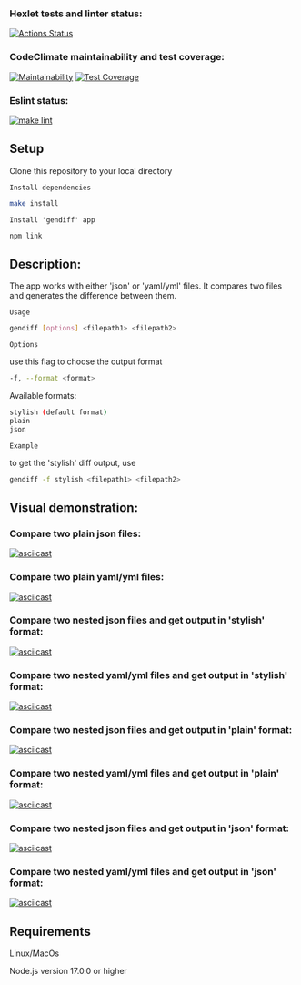 ### Hexlet tests and linter status:
[![Actions Status](https://github.com/Takaiva/frontend-project-lvl2/workflows/hexlet-check/badge.svg)](https://github.com/Takaiva/frontend-project-lvl2/actions)

### CodeClimate maintainability and test coverage:
[![Maintainability](https://api.codeclimate.com/v1/badges/948325797767dd709fce/maintainability)](https://codeclimate.com/github/Takaiva/frontend-project-lvl2/maintainability)
[![Test Coverage](https://api.codeclimate.com/v1/badges/948325797767dd709fce/test_coverage)](https://codeclimate.com/github/Takaiva/frontend-project-lvl2/test_coverage)

### Eslint status:
[![make lint](https://github.com/Takaiva/frontend-project-lvl2/actions/workflows/linter-check.yml/badge.svg)](https://github.com/Takaiva/frontend-project-lvl2/actions/workflows/linter-check.yml)

## Setup

Clone this repository to your local directory

`Install dependencies`

```sh
make install
```

`Install 'gendiff' app`

```sh
npm link
```

## Description:
The app works with either 'json' or 'yaml/yml' files.
It compares two files and generates the difference between them.

`Usage`

```sh
gendiff [options] <filepath1> <filepath2>
```

`Options`

use this flag to choose the output format

```sh
-f, --format <format>
```

Available formats:

```sh
stylish (default format)
plain
json
```

`Example`

to get the 'stylish' diff output, use

```sh
gendiff -f stylish <filepath1> <filepath2>
```

## Visual demonstration:

### Compare two plain json files:
[![asciicast](https://asciinema.org/a/2KNVhzMAtIV816LGRvGWA25lH.svg)](https://asciinema.org/a/2KNVhzMAtIV816LGRvGWA25lH)

### Compare two plain yaml/yml files:
[![asciicast](https://asciinema.org/a/xbyqSTttf5yKWwnBfUri17P1W.svg)](https://asciinema.org/a/xbyqSTttf5yKWwnBfUri17P1W)

### Compare two nested json files and get output in 'stylish' format:
[![asciicast](https://asciinema.org/a/acaUj9eSxis0W10Yv9bTmfNaI.svg)](https://asciinema.org/a/acaUj9eSxis0W10Yv9bTmfNaI)

### Compare two nested yaml/yml files and get output in 'stylish' format:
[![asciicast](https://asciinema.org/a/zwnzxlKBZ3OElquoXbDzpXyUM.svg)](https://asciinema.org/a/zwnzxlKBZ3OElquoXbDzpXyUM)

### Compare two nested json files and get output in 'plain' format:
[![asciicast](https://asciinema.org/a/6o0c1VDomQadAddmPCLVf5EDI.svg)](https://asciinema.org/a/6o0c1VDomQadAddmPCLVf5EDI)

### Compare two nested yaml/yml files and get output in 'plain' format:
[![asciicast](https://asciinema.org/a/PCGrSmmSAQGiY60nIoWlX2d3c.svg)](https://asciinema.org/a/PCGrSmmSAQGiY60nIoWlX2d3c)

### Compare two nested json files and get output in 'json' format:
[![asciicast](https://asciinema.org/a/5uudELsqvsyTNnz0iCmhd6v7G.svg)](https://asciinema.org/a/5uudELsqvsyTNnz0iCmhd6v7G)

### Compare two nested yaml/yml files and get output in 'json' format:
[![asciicast](https://asciinema.org/a/8ern4toCUecSbEenBpfM8S1oQ.svg)](https://asciinema.org/a/8ern4toCUecSbEenBpfM8S1oQ)

## Requirements

Linux/MacOs

Node.js version 17.0.0 or higher
